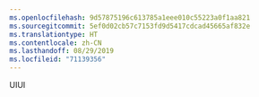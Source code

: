 ```yaml
---
ms.openlocfilehash: 9d57875196c613785a1eee010c55223a0f1aa821
ms.sourcegitcommit: 5ef0d02cb57c7153fd9d5417cdcad45665af832e
ms.translationtype: HT
ms.contentlocale: zh-CN
ms.lasthandoff: 08/29/2019
ms.locfileid: "71139356"
---
```

<span data-ttu-id="227ec-101">UI</span><span class="sxs-lookup"><span data-stu-id="227ec-101">UI</span></span>